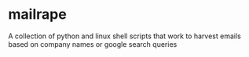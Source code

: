 # mailrape
A collection of python and linux shell scripts that work to harvest emails based on company names or google search queries
